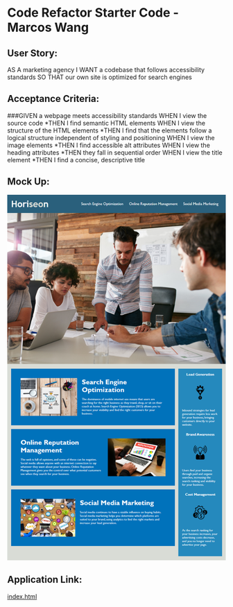 # Code Refactor Starter Code - Marcos Wang

## User Story:

AS A marketing agency
I WANT a codebase that follows accessibility standards
SO THAT our own site is optimized for search engines

## Acceptance Criteria:

###GIVEN a webpage meets accessibility standards
WHEN I view the source code
*THEN I find semantic HTML elements
WHEN I view the structure of the HTML elements
*THEN I find that the elements follow a logical structure independent of styling and positioning
WHEN I view the image elements
*THEN I find accessible alt attributes
WHEN I view the heading attributes
*THEN they fall in sequential order
WHEN I view the title element
*THEN I find a concise, descriptive title

## Mock Up:

![Mockup](Develop/assets/images/Mockup.png)

## Application Link:

[index.html]([Develop/index.html](https://Grandpapo.github.io/repository-name/)https://Grandpapo.github.io/Mosule-1-Challenge-Marcos-Wang/)
